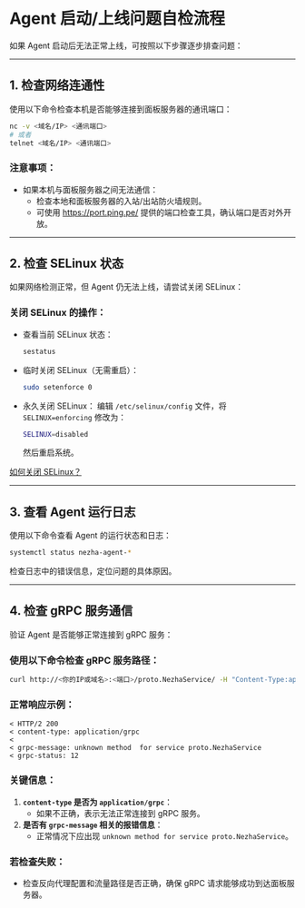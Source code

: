 # Agent 启动/上线问题自检流程

如果 Agent 启动后无法正常上线，可按照以下步骤逐步排查问题：

---

## 1. 检查网络连通性

使用以下命令检查本机是否能够连接到面板服务器的通讯端口：

```bash
nc -v <域名/IP> <通讯端口>
# 或者
telnet <域名/IP> <通讯端口>
```

### 注意事项：
- 如果本机与面板服务器之间无法通信：
  - 检查本地和面板服务器的入站/出站防火墙规则。
  - 可使用 <https://port.ping.pe/> 提供的端口检查工具，确认端口是否对外开放。

---

## 2. 检查 SELinux 状态

如果网络检测正常，但 Agent 仍无法上线，请尝试关闭 SELinux：

### 关闭 SELinux 的操作：
- 查看当前 SELinux 状态：
  ```bash
  sestatus
  ```
- 临时关闭 SELinux（无需重启）：
  ```bash
  sudo setenforce 0
  ```
- 永久关闭 SELinux：
  编辑 `/etc/selinux/config` 文件，将 `SELINUX=enforcing` 修改为：
  ```bash
  SELINUX=disabled
  ```
  然后重启系统。

[如何关闭 SELinux？](https://www.google.com/search?q=%E5%85%B3%E9%97%ADSELINUX)

---

## 3. 查看 Agent 运行日志

使用以下命令查看 Agent 的运行状态和日志：
```bash
systemctl status nezha-agent-*
```

检查日志中的错误信息，定位问题的具体原因。

---

## 4. 检查 gRPC 服务通信

验证 Agent 是否能够正常连接到 gRPC 服务：

### 使用以下命令检查 gRPC 服务路径：
```bash
curl http://<你的IP或域名>:<端口>/proto.NezhaService/ -H "Content-Type:application/grpc" -X POST -v
```

### 正常响应示例：
```plain
< HTTP/2 200
< content-type: application/grpc
<
< grpc-message: unknown method  for service proto.NezhaService
< grpc-status: 12
```

### 关键信息：
1. **`content-type` 是否为 `application/grpc`**：
   - 如果不正确，表示无法正常连接到 gRPC 服务。
2. **是否有 `grpc-message` 相关的报错信息**：
   - 正常情况下应出现 `unknown method for service proto.NezhaService`。

### 若检查失败：
- 检查反向代理配置和流量路径是否正确，确保 gRPC 请求能够成功到达面板服务器。
